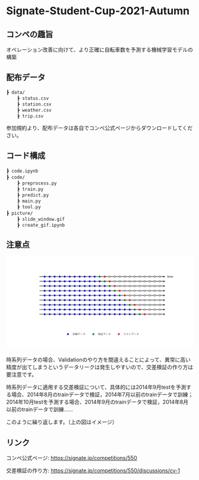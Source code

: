 # Signate-Student-Cup-2021-Autumn



## コンペの趣旨

オペレーション改善に向けて、より正確に自転車数を予測する機械学習モデルの構築  

  

  
  

## 配布データ

```
┣ data/
    ┣ status.csv            
    ┣ station.csv           
    ┣ weather.csv    		    
    ┣ trip.csv              
```

参加規約より、配布データは各自でコンペ公式ページからダウンロードしてください。

  
  
  
 
## コード構成

```
┣ code.ipynb　　　　　　
┣ code/　　　　　　
    ┣ preprocess.py         
    ┣ train.py      		    
    ┣ predict.py          	
    ┣ main.py      		   	  
    ┣ tool.py   		      	
┣ picture/　　　　　　
    ┣ slide_window.gif      
    ┣ create_gif.ipynb      		
```
  
  


## 注意点

<img src="picture\slide_window.gif" style="zoom:67%;" />

時系列データの場合、Validationのやり方を間違えることによって、異常に高い精度が出てしまうというデータリークは発生しやすいので、交差検証の作り方は要注意です。

時系列データに適用する交差検証について、具体的には2014年9月testを予測する場合、2014年8月のtrainデータで検証，2014年7月以前のtrainデータで訓練；2014年10月testを予測する場合、2014年9月のtrainデータで検証，2014年8月以前のtrainデータで訓練…… 

このように繰り返します。（上の図はイメージ）

  
  
  




  

  
  
## リンク

コンペ公式ページ: https://signate.jp/competitions/550

交差検証の作り方: https://signate.jp/competitions/550/discussions/cv-1
